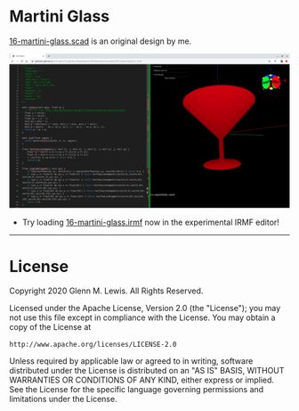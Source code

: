 # Martini Glass

[16-martini-glass.scad](16-martini-glass.scad) is an original design by me.

![16-martini-glass](16-martini-glass.png)

- Try loading [16-martini-glass.irmf](https://gmlewis.github.io/irmf-editor/?s=github.com/gmlewis/go-csg/blob/master/examples/16-martini-glass/16-martini-glass.irmf) now in the experimental IRMF editor!

---

# License

Copyright 2020 Glenn M. Lewis. All Rights Reserved.

Licensed under the Apache License, Version 2.0 (the "License");
you may not use this file except in compliance with the License.
You may obtain a copy of the License at

    http://www.apache.org/licenses/LICENSE-2.0

Unless required by applicable law or agreed to in writing, software
distributed under the License is distributed on an "AS IS" BASIS,
WITHOUT WARRANTIES OR CONDITIONS OF ANY KIND, either express or implied.
See the License for the specific language governing permissions and
limitations under the License.
